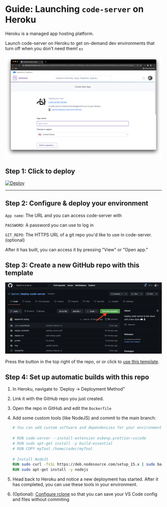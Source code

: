 # Guide: Launching `code-server` on Heroku

Heroku is a managed app hosting platform.

Launch code-server on Heroku to get on-demand dev environments that turn off when you don't need them! 💵

![code-server and Heroku](../img/heroku-app-create.png)

## Step 1: Click to deploy

[![Deploy](https://www.herokucdn.com/deploy/button.svg)](https://heroku.com/deploy?template=https://github.com/bpmct/code-server-heroku/tree/main)

---

## Step 2: Configure & deploy your environment

`App name`: The URL and you can access code-server with

`PASSWORD`: A password you can use to log in

`GIT_REPO`: The HTTPS URL of a git repo you'd like to use in code-server. (optional)

After it has built, you can access it by pressing "View" or "Open app."

## Step 3: Create a new GitHub repo with this template

<img src="../img/modify-github-template.png" alt="Modify GitHub template" width="600" />

Press the button in the top right of the repo, or or click to [use this template](https://github.com/bpmct/deploy-code-server/generate).

## Step 4: Set up automatic builds with this repo

1. In Heroku, navigate to `Deploy -> Deployment Method"
1. Link it with the GitHub repo you just created.
1. Open the repo in GitHub and edit the `Dockerfile`
1. Add some custom tools (like NodeJS) and commit to the main branch:

   ```Dockerfile
   # You can add custom software and dependencies for your environment here. Some examples:

   # RUN code-server --install-extension esbenp.prettier-vscode
   # RUN sudo apt-get install -y build-essential
   # RUN COPY myTool /home/coder/myTool

   # Install NodeJS
   RUN sudo curl -fsSL https://deb.nodesource.com/setup_15.x | sudo bash -
   RUN sudo apt-get install -y nodejs
   ```

1. Head back to Heroku and notice a new deployment has started. After it has completed, you can use these tools in your environment.

1. (Optional): [Configure rclone](https://github.com/cdr/deploy-code-server/tree/main/deploy-container#-persist-your-filesystem-with-rclone) so that you can save your VS Code config and files without commiting
